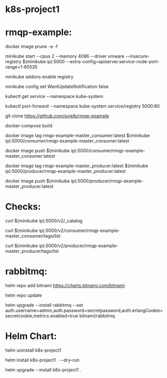 # k8s-project1


# rmqp-example:
docker image prune -a -f

minikube start --cpus 2 --memory 4096 --driver vmware --insecure-registry $(minikube ip):5000 --extra-config=apiserver.service-node-port-range=1-65535

minikube addons enable registry

minikube config set WantUpdateNotification false

kubectl get service --namespace kube-system

kubectl port-forward --namespace kube-system service/registry 5000:80

git clone https://github.com/avielb/rmqp-example

docker-compose build

docker image tag rmqp-example-master_consumer:latest $(minikube ip):5000/consumer/rmqp-example-master_consumer:latest

docker image push $(minikube ip):5000/consumer/rmqp-example-master_consumer:latest

docker image tag rmqp-example-master_producer:latest $(minikube ip):5000/producer/rmqp-example-master_producer:latest

docker image push $(minikube ip):5000/producer/rmqp-example-master_producer:latest

# Checks:
curl $(minikube ip):5000/v2/_catalog

curl $(minikube ip):5000/v2/consumer/rmqp-example-master_consumer/tags/list

curl $(minikube ip):5000/v2/producer/rmqp-example-master_producer/tags/list




# rabbitmq:
helm repo add bitnami https://charts.bitnami.com/bitnami

helm repo update

helm upgrade --install rabbitmq --set auth.username=admin,auth.password=secretpassword,auth.erlangCookie=secretcookie,metrics.enabled=true bitnami/rabbitmq


# Helm Chart:
helm uninstall k8s-project1

helm install k8s-project1 . --dry-run

helm upgrade --install k8s-project1 .
